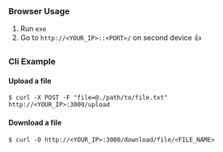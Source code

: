 ### Browser Usage
1. Run `exe`
2. Go to `http://<YOUR_IP>::<PORT>/` on second device 👍

### Cli Example

#### Upload a file
```pwsh
$ curl -X POST -F "file=@./path/to/file.txt" http://<YOUR_IP>:3000/upload
```
#### Download a file
```pwsh
$ curl -O http://<YOUR_IP>:3000/download/file/<FILE_NAME>
```
